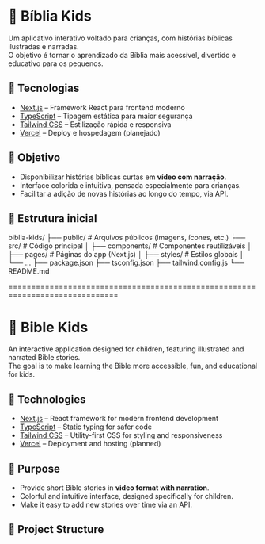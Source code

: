 # 📖 Bíblia Kids

Um aplicativo interativo voltado para crianças, com histórias bíblicas ilustradas e narradas.  
O objetivo é tornar o aprendizado da Bíblia mais acessível, divertido e educativo para os pequenos.  

## 🚀 Tecnologias

- [Next.js](https://nextjs.org/) – Framework React para frontend moderno  
- [TypeScript](https://www.typescriptlang.org/) – Tipagem estática para maior segurança  
- [Tailwind CSS](https://tailwindcss.com/) – Estilização rápida e responsiva  
- [Vercel](https://vercel.com/) – Deploy e hospedagem (planejado)  

## 🎯 Objetivo

- Disponibilizar histórias bíblicas curtas em **vídeo com narração**.  
- Interface colorida e intuitiva, pensada especialmente para crianças.  
- Facilitar a adição de novas histórias ao longo do tempo, via API.  

## 📂 Estrutura inicial
biblia-kids/
├── public/ # Arquivos públicos (imagens, ícones, etc.)
├── src/ # Código principal
│ ├── components/ # Componentes reutilizáveis
│ ├── pages/ # Páginas do app (Next.js)
│ ├── styles/ # Estilos globais
│ └── ...
├── package.json
├── tsconfig.json
├── tailwind.config.js
└── README.md

==============================================================================
# 📖 Bible Kids

An interactive application designed for children, featuring illustrated and narrated Bible stories.  
The goal is to make learning the Bible more accessible, fun, and educational for kids.  

## 🚀 Technologies

- [Next.js](https://nextjs.org/) – React framework for modern frontend development  
- [TypeScript](https://www.typescriptlang.org/) – Static typing for safer code  
- [Tailwind CSS](https://tailwindcss.com/) – Utility-first CSS for styling and responsiveness  
- [Vercel](https://vercel.com/) – Deployment and hosting (planned)  

## 🎯 Purpose

- Provide short Bible stories in **video format with narration**.  
- Colorful and intuitive interface, designed specifically for children.  
- Make it easy to add new stories over time via an API.  

## 📂 Project Structure


